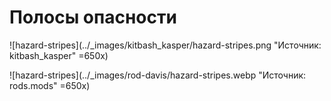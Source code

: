 # Полосы опасности

![hazard-stripes](../_images/kitbash_kasper/hazard-stripes.png "Источник: kitbash_kasper" =650x)

![hazard-stripes](../_images/rod-davis/hazard-stripes.webp "Источник: rods.mods" =650x)

